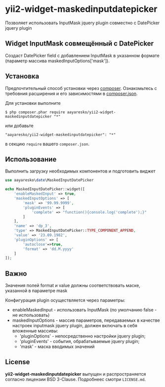 # yii2-widget-maskedinputdatepicker

Позволяет использовать InputMask jquery plugin совместно с DatePicker jquery plugin

## Widget InputMask совмещённый с DatePicker

Создаст DatePicker field c добавлением InputMask в указанном формате (параметр массива maskedInputOptions['mask']).

## Установка

Предпочтительный способ установки через [composer](http://getcomposer.org/download/). Ознакомьтесь с требовния расширения и его зависимостями в [composer.json](https://github.com/aayaresko/yii2-widget-maskedinputdatepicker/blob/master/composer.json).

Для установки выполните
```
$ php composer.phar require aayaresko/yii2-widget-maskedinputdatepicker "*"
```
или добавьте
```
"aayaresko/yii2-widget-maskedinputdatepicker": "*"
```
в секцию ```require``` вашего `composer.json`.

## Использование

Выполнить загрузку необходимых компонентов и подготовить виджет

```php
use aayaresko\date\MaskedInputDatePicker
```

```php
echo MaskedInputDatePicker::widget([
    'enableMaskedInput' => true,
    'maskedInputOptions' => [
        'mask' => '99.99.9999',
        'pluginEvents' => [
            'complete' => "function(){console.log('complete');}"
        ]
    ],
    'name' => 'dp_3',
    'type' => MaskedInputDatePicker::TYPE_COMPONENT_APPEND,
    'value' => '23.09.1982',
    'pluginOptions' => [
        'autoclose'=>true,
        'format' => 'dd.M.yyyy'
    ]
]);
```

## Важно 
Значения полей format и value должны соответствовать маске, указанной в параметре mask

Конфигурация plugin осуществляется через параметры:
* enableMaskedInput - использовать InputMask (по умолчанию false - не использовать)
* maskedInputOptions - массив параметров, передаваемых в качестве настроек inputmask jquery plugin, должен включать в себя вложенные массивы:
    * 'pluginOptions' - непосредственно настройки jquery plugin;
    * 'pluginEvents' - события, обрабатываемые jquery plugin;
    * 'mask' - маска вводимых значений

## License
**yii2-widget-maskedinputdatepicker** выпущен и распространяется согласно лицензии BSD 3-Clause. Подробнеес смотри `LICENSE.md`.
